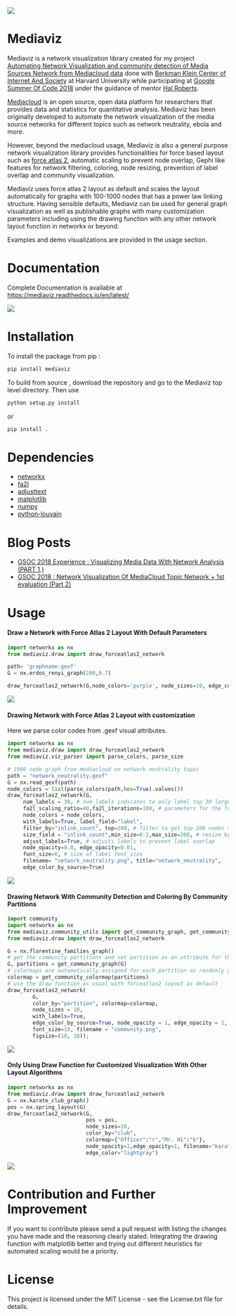 ![](readmegif.gif)

# Mediaviz

Mediaviz is a network visualization library created for my project  [Automating Network Visualization and community detection of Media Sources Network from Mediacloud data](https://summerofcode.withgoogle.com/projects/#6265196406898688) done with [Berkman Klein Center of Internet And Society](http://cyber.law.harvard.edu/) at Harvard University while participating at [Google Summer Of Code 2018](https://summerofcode.withgoogle.com/) under the guidance of mentor [Hal Roberts](http://cyber.harvard.edu/people/hroberts).

[Mediacloud](http://mediacloud.org/) is an open source, open data platform for researchers that provides data and statistics for quantitative analysis. Mediaviz has been originally developed to automate the network visualization of the media source networks for different topics such as network neutrality, ebola and more. 

However, beyond the mediacloud usage, Mediaviz is also a general purpose network visualization library provides functionalities for force based layout such as [force atlas 2](http://journals.plos.org/plosone/article?id=10.1371/journal.pone.0098679), automatic scaling to prevent node overlap, Gephi like features for network filtering, coloring, node resizing, prevention of label overlap and community visualization. 

Mediaviz uses force atlas 2 layout as default and scales the layout automatically for graphs with 100-1000 nodes that has a power law linking structure.  Having sensible defaults, Mediaviz can be used for general graph visualization as well as publishable graphs with many customization parameters including using the drawing function with any other network layout function in networkx or beyond. 

Examples and demo visualizations are provided in the usage section.

# Documentation

Complete Documentation is available at https://mediaviz.readthedocs.io/en/latest/ 



![](assets/deep_state.png)











# Installation

To install the package from pip :

```python
pip install mediaviz
```

To build from source , download the repository and go to the Mediaviz top level directory. Then use

```python
python setup.py install 
```

or 

```python
pip install .
```



# Dependencies  

* [networkx](https://networkx.github.io)
* [fa2l](https://github.com/bosiakov/fa2l/tree/master/fa2l)
* [adjusttext](http://adjusttext.readthedocs.io)
* [matplotlib](https://matplotlib.org)
* [numpy](http://www.numpy.org/)
* [python-louvain](https://python-louvain.readthedocs.io/en/latest/)



# Blog Posts

- [GSOC 2018 Experience : Visualizing Media Data With Network Analysis (PART 1 )](https://medium.com/learning-machine-learning/gsoc-2018-experience-visualizing-media-data-with-network-analysis-part-1-c4ba4b76b1aa)
- [GSOC 2018 : Network Visualization Of MediaCloud Topic Network + 1st evaluation (Part 2)](https://medium.com/learning-machine-learning/gsoc-2018-network-visualization-of-mediacloud-topic-network-1st-evaluation-part-2-ca72e25a88d5)


# Usage

####  Draw a Network with Force Atlas 2 Layout With Default Parameters

```python
import networkx as nx
from mediaviz.draw import draw_forceatlas2_network

path= 'graphname.gexf'
G = nx.erdos_renyi_graph(200,0.7)

draw_forceatlas2_network(G,node_colors='purple', node_sizes=10, edge_color='gray',filename="random.png")
```

![](assets/random.png)

#### Drawing Network with Force Atlas 2 Layout with customization

Here we parse color codes from .gexf visual attributes.

```python
import networkx as nx
from mediaviz.draw import draw_forceatlas2_network
from mediaviz.viz_parser import parse_colors, parse_size

# 1000 node graph from mediacloud on network neutrality topic
path = "network_neutrality.gexf" 
G = nx.read_gexf(path)
node_colors = list(parse_colors(path,hex=True).values())
draw_forceatlas2_network(G,
     num_labels = 30, # num_labels indicates to only label top 30 largest nodes by node_size
     fa2l_scaling_ratio=40,fa2l_iterations=100, # parameters for the force atlas 2 layout
     node_colors = node_colors, 
     with_labels=True, label_field="label",
     filter_by="inlink_count", top=200, # filter to get top 200 nodes sorted by inlink_count
     size_field = "inlink_count",min_size=0.1,max_size=200, # resize by inlink_count
     adjust_labels=True, # adjusts labels to prevent label overlap
     node_opacity=0.8, edge_opacity=0.01, 
     font_size=6, # size of label font_size 
     filename= "network_neutrality.png", title="network_neutrality",
     edge_color_by_source=True)
```

![](assets/network_neutrality.png)



#### Drawing Network With Community Detection and Coloring By Community Partitions

```python
import community
import networkx as nx
from mediaviz.community_utils import get_community_graph, get_community_colormap
from mediaviz.draw import draw_forceatlas2_network

G = nx.florentine_families_graph() 
# get the community partitions and set partition as an attribute for the nodes 
G, partitions = get_community_graph(G) 
# colormaps are automatically assigned for each partition as randomly genererated hex colors
colormap = get_community_colormap(partitions)
# use the draw function as usual with forceatlas2 layout as default
draw_forceatlas2_network(
        G,
        color_by="partition", colormap=colormap,
        node_sizes = 10,
        with_labels=True, 
        edge_color_by_source=True, node_opacity = 1, edge_opacity = 1,
        font_size=10, filename = "community.png",
        figsize=(10, 10));
```

![ ](assets/community.png)

#### Only Using Draw Function for Customized Visualization With Other Layout Algorithms

```python
import networkx as nx
from mediaviz.draw import draw_forceatlas2_network
G = nx.karate_club_graph()
pos = nx.spring_layout(G)
draw_forceatlas2_network(G,
                         pos = pos,
                         node_sizes=10,
                         color_by="club",
                         colormap={"Officer":"r","Mr. Hi":"b"},
                         node_opacity=1,edge_opacity=1, filename="karate_club.png",
                         edge_color="lightgray")
```

![](assets/karate_club.png)



# Contribution and Further Improvement

If you want to contribute please send a pull request with listing the changes you have made and the reasoning clearly stated. Integrating the drawing function with matplotlib better and trying out different heuristics for automated scaling would be a priority.

# License

This project is licensed under the MIT License - see the License.txt file for details.





